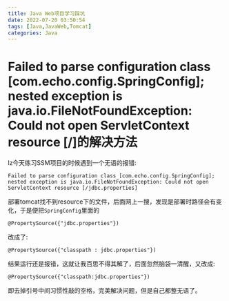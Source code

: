 ```yaml
---
title: Java Web项目学习踩坑
date: 2022-07-20 03:50:54
tags: [Java,JavaWeb,Tomcat]
categories: Java
---
```




# Failed to parse configuration class [com.echo.config.SpringConfig]; nested exception is java.io.FileNotFoundException: Could not open ServletContext resource [/]的解决方法

lz今天练习SSM项目的时候遇到一个无语的报错:

```
Failed to parse configuration class [com.echo.config.SpringConfig]; nested exception is java.io.FileNotFoundException: Could not open ServletContext resource [/jdbc.properties]
```

部署tomcat找不到resource下的文件，后面网上一搜，发现是部署时路径会有变化，于是便把`SpringConfig`里面的 

`@PropertySource({"jdbc.properties"})`

改成了:

`@PropertySource({"classpath : jdbc.properties"})` 


结果运行还是报错，这就让我百思不得其解了，后面忽然脑袋一清醒，又改成:

`@PropertySource({"classpath:jdbc.properties"})` 

即去掉引号中间习惯性敲的空格，完美解决问题，但是自己都整无语了。
